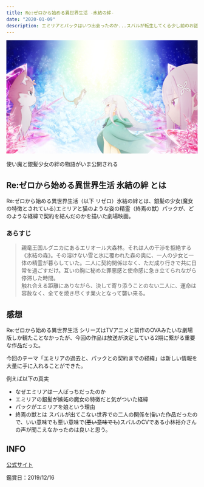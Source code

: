 ```yaml
---
title: Re:ゼロから始める異世界生活 -氷結の絆-
date: "2020-01-09"
description: エミリアとパックはいつ出会ったのか...スバルが転生してくる少し前のお話
---
```

![リゼロ 氷結の絆 メインビジュアル](rizero_movie_hyoketsu_main.jpg)

使い魔と銀髪少女の絆の物語がいま公開される

## Re:ゼロから始める異世界生活 氷結の絆 とは
Re:ゼロから始める異世界生活（以下 リゼロ）氷結の絆とは、銀髪の少女(魔女の特徴とされている)エミリアと猫のような姿の精霊（終焉の獣）パックが、どのような経緯で契約を結んだのかを描いた劇場映画。

### あらすじ
> 親竜王国ルグニカにあるエリオール大森林。それは人の干渉を拒絶する《氷結の森》。その溶けない雪と氷に覆われた森の奥に、一人の少女と一体の精霊が暮らしていた。二人に契約関係はなく、ただ成り行きで共に日常を過ごすだけ。互いの胸に秘めた罪悪感と使命感に急き立てられながら停滞した時間。  
> 触れ合える距離にありながら、決して寄り添うことのない二人に、運命は容赦なく、全てを焼き尽くす業火となって襲い来る。

## 感想
Re:ゼロから始める異世界生活 シリーズはTVアニメと前作のOVAみたいな劇場版しか観たことなかったが、今回の作品は放送が決定している2期に繋がる重要な作品だった。

今回のテーマ「エミリアの過去と、パックとの契約までの経緯」は新しい情報を大量に手に入れることができた。

例えば以下の真実
- なぜエミリアは一人ぼっちだったのか
- エミリアの銀髪が嫉妬の魔女の特徴だと気がついた経緯
- パックがエミリアを娘という理由
- 終焉の獣とは
スバルが出てこない世界での二人の関係を描いた作品だったので、いい意味でも悪い意味で(~~悪い意味でも~~)スバルのCVである小林裕介さんの声が聞こえなかったのは良いと思う。

## INFO
[公式サイト](http://re-zero-anime.jp/hyoketsu/)

鑑賞日：2019/12/16
